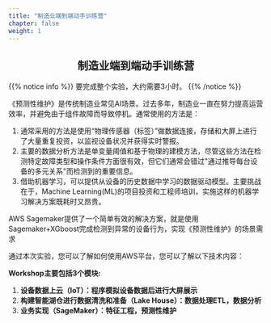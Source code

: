 ```yaml
---
title: "制造业端到端动手训练营"
chapter: false
weight: 1
---
```


<div style="text-align: center"><h2>制造业端到端动手训练营</h2></div>

{{% notice info %}}
要完成整个实验，大约需要3小时。
{{% /notice  %}}



《预测性维护》是传统制造业常见AI场景。过去多年，制造业一直在努力提高运营效率，并避免由于组件故障而导致停机。通常使用的方法是：

1. 通常采用的方法是使用“物理传感器（标签）”做数据连接，存储和大屏上进行了大量重复投资，以监视设备状况并获得实时警报。
2. 主要的数据分析方法是单变量阈值和基于物理的建模方法，尽管这些方法在检测特定故障类型和操作条件方面很有效，但它们通常会错过"通过推导每台设备的多元关系"而检测到的重要信息。
3. 借助机器学习，可以提供从设备的历史数据中学习的数据驱动模型。主要挑战在于，Machine Learning(ML)的项目投资和工程师培训，实施这样的机器学习解决方案既耗时又昂贵。

AWS Sagemaker提供了一个简单有效的解决方案，就是使用Sagemaker+XGboost完成检测到异常的设备行为，实现《预测性维护》的场景需求



通过本次实验，您可以了解如何使用AWS平台，您可以了解以下技术内容：

**Workshop主要包括3个模块:**

1.	**设备数据上云（IoT）：程序模拟设备数据后进行大屏展示**
2.	**构建智能湖仓进行数据清洗和准备（Lake House）：数据处理ETL，数据分析**
3.	**业务实现（SageMaker）：特征工程，预测性维护**

